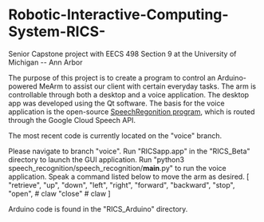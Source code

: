 # Robotic-Interactive-Computing-System-RICS-
Senior Capstone project with EECS 498 Section 9 at the University of Michigan -- Ann Arbor

The purpose of this project is to create a program to control an Arduino-powered MeArm to assist our client with certain everyday tasks. The arm is controllable through both a desktop and a voice application. The desktop app was developed using the Qt software. The basis for the voice application is the open-source [SpeechRegonition program](https://github.com/Uberi/speech_recognition), which is routed through the Google Cloud Speech API.

The most recent code is currently located on the "voice" branch. 

Please navigate to branch "voice". Run "RICSapp.app" in the "RICS_Beta" directory to launch the GUI application. Run "python3 speech_recognition/speech_recognition/__main__.py" to run the voice application. Speak a command listed below to move the arm as desired.
[
            "retrieve",
            "up",
            "down",
            "left",
            "right",
            "forward",
            "backward",
            "stop",
            "open", # claw
            "close" # claw
]

Arduino code is found in the "RICS_Arduino" directory.
